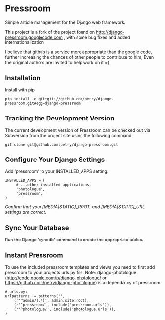 # Pressroom

Simple article management for the Django web framework.

This project is a fork of the project found on http://django-pressroom.googlecode.com , with some bug fixes and added internationalization

I believe that github is a service more appropriate than the google code, further increasing the chances of other people to contribute to him, Even the original authors are invited to help work on it =)

## Installation

Install with pip

    pip install -e git+git://github.com/petry/django-pressroom.git#egg=django-pressroom

## Tracking the Development Version

The current development version of Pressroom can be checked out via Subversion from the project site using the following command:

    git clone git@github.com:petry/django-pressroom.git




## Configure Your Django Settings

Add 'pressroom' to your INSTALLED_APPS setting:

    INSTALLED_APPS = (
         # ...other installed applications,
         'photologue',
         'pressroom',
    )

*Confirm that your [MEDIA|STATIC]_ROOT,  and [MEDIA|STATIC]_URL settings are correct.*

## Sync Your Database

Run the Django 'syncdb' command to create the appropriate tables. 


## Instant Pressroom

To use the included pressroom templates and views you need to first add pressroom to your projects urls.py file.
Note: django-photologue (http://code.google.com/p/django-photologue/ or https://github.com/petry/django-photologue) is a dependancy of pressroom

    # urls.py:
    urlpatterns += patterns('',
        (r'^admin/(.*)', admin.site.root),
        (r'^pressroom/', include('pressroom.urls')),
        (r'^photologue/', include('photologue.urls')),
    )